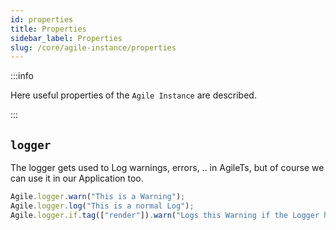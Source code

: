 ```yaml
---
id: properties
title: Properties
sidebar_label: Properties
slug: /core/agile-instance/properties
---
```


:::info

Here useful properties of the `Agile Instance` are described.

:::

## `logger`

The logger gets used to Log warnings, errors, .. in AgileTs, but of course we can
use it in our Application too.
```ts
Agile.logger.warn("This is a Warning");
Agile.logger.log("This is a normal Log");
Agile.logger.if.tag(["render"]).warn("Logs this Warning if the Logger has the Tag 'rerender' active");
```

